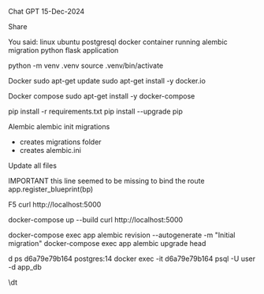 Chat GPT
15-Dec-2024

Share


You said:
linux ubuntu postgresql docker container running alembic migration python flask application

python -m venv .venv
source .venv/bin/activate

Docker
sudo apt-get update
sudo apt-get install -y docker.io

Docker compose
sudo apt-get install -y docker-compose


pip install -r requirements.txt
pip install --upgrade pip


Alembic
alembic init migrations
- creates migrations folder
- creates alembic.ini


Update all files

IMPORTANT
this line seemed to be missing to bind the route
app.register_blueprint(bp)

F5
curl http://localhost:5000

docker-compose up --build
curl http://localhost:5000

docker-compose exec app alembic revision --autogenerate -m "Initial migration"
docker-compose exec app alembic upgrade head


d ps
d6a79e79b164   postgres:14
docker exec -it d6a79e79b164 psql -U user -d app_db

\dt
